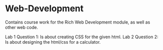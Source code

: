 # Web-Development
Contains course work for the Rich Web Development module, as well as other web code.

Lab 1 Question 1: Is about creating CSS for the given html.
Lab 2 Question 2: Is about designing the html/css for a calculator.